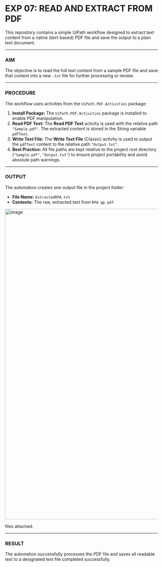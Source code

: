 # EXP 07: READ AND EXTRACT FROM PDF

This repository contains a simple UiPath workflow designed to extract text content from a native (text-based) PDF file and save the output to a plain text document.

---

### AIM

The objective is to read the full text content from a sample PDF file and save that content into a new `.txt` file for further processing or review.

---

### PROCEDURE

The workflow uses activities from the `UiPath.PDF.Activities` package:

1.  **Install Package:** The `UiPath.PDF.Activities` package is installed to enable PDF manipulation.
2.  **Read PDF Text:** The **Read PDF Text** activity is used with the relative path `"Sample.pdf"`. The extracted content is stored in the String variable `pdfText`.
3.  **Write Text File:** The **Write Text File** (Classic) activity is used to output the `pdfText` content to the relative path `"Output.txt"`.
4.  **Best Practice:** All file paths are kept relative to the project root directory (`"Sample.pdf"`, `"Output.txt"`) to ensure project portability and avoid absolute path warnings.

---

### OUTPUT

The automation creates one output file in the project folder:

* **File Name:** `ExtractedRPA.txt`
* **Contents:** The raw, extracted text from `RPA qp.pdf`.
<img width="1919" height="1019" alt="image" src="https://github.com/user-attachments/assets/3b55b918-b295-4d41-986d-7aeb16a6e852" />

files attached.

---

### RESULT

The automation successfully processes the PDF file and saves all readable text to a designated text file completed successfully.
